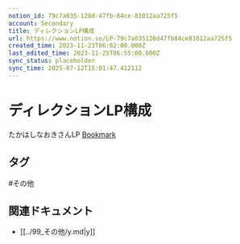 ```yaml
---
notion_id: 79c7a035-128d-47fb-84ce-81012aa725f5
account: Secondary
title: ディレクションLP構成
url: https://www.notion.so/LP-79c7a035128d47fb84ce81012aa725f5
created_time: 2023-11-23T06:02:00.000Z
last_edited_time: 2023-11-25T06:55:00.000Z
sync_status: placeholder
sync_time: 2025-07-12T15:01:47.412112
---
```

# ディレクションLP構成

たかはしなおきさんLP
[Bookmark](https://naoki-business.info/lp-prt2/)

## タグ

#その他 

## 関連ドキュメント

- [[../99_その他/y.md|y]]
